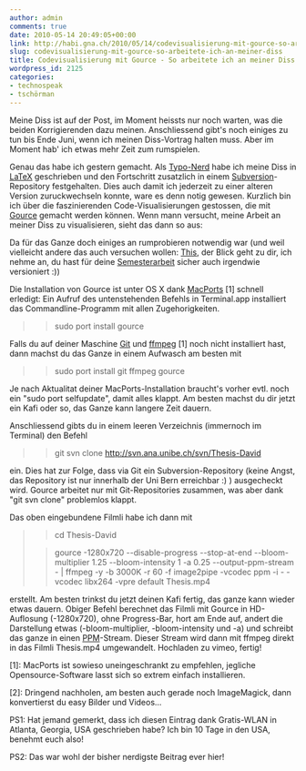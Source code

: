 ```yaml
---
author: admin
comments: true
date: 2010-05-14 20:49:05+00:00
link: http://habi.gna.ch/2010/05/14/codevisualisierung-mit-gource-so-arbeitete-ich-an-meiner-diss/
slug: codevisualisierung-mit-gource-so-arbeitete-ich-an-meiner-diss
title: Codevisualisierung mit Gource - So arbeitete ich an meiner Diss
wordpress_id: 2125
categories:
- technospeak
- tschörman
---
```


Meine Diss ist auf der Post, im Moment heissts nur noch warten, was die beiden Korrigierenden dazu meinen. Anschliessend gibt's noch einiges zu tun bis Ende Juni, wenn ich meinen Diss-Vortrag halten muss. Aber im Moment hab' ich etwas mehr Zeit zum rumspielen.




Genau das habe ich gestern gemacht. Als [Typo-Nerd](http://www.google.com/images?hl=en&client=safari&rls=en&q=i%20shot%20the%20serif&um=1&ie=UTF-8&source=og&sa=N&tab=wi) habe ich meine Diss in [LaTeX](http://www.latex-project.org/) geschrieben und den Fortschritt zusatzlich in einem [Subversion](http://en.wikipedia.org/wiki/Apache_Subversion)-Repository festgehalten. Dies auch damit ich jederzeit zu einer alteren Version zuruckwechseln konnte, ware es denn notig gewesen. Kurzlich bin ich über die faszinierenden Code-Visualisierungen gestossen, die mit [Gource](http://code.google.com/p/gource/) gemacht werden können. Wenn mann versucht, meine Arbeit an meiner Diss zu visualisieren, sieht das dann so aus:







Da für das Ganze doch einiges an rumprobieren notwendig war (und weil vielleicht andere das auch versuchen wollen: [This](http://www.borniert.com/), der Blick geht zu dir, ich nehme an, du hast für deine [Semesterarbeit](http://www.borniert.com/2010/05/10/lizenziatsarbeit-zeitung-der-zukunft/) sicher auch irgendwie versioniert :))




Die Installation von Gource ist unter OS X dank [MacPorts](http://www.macports.org/) [1] schnell erledigt: Ein Aufruf des untenstehenden Befehls in Terminal.app installiert das Commandline-Programm mit allen Zugehorigkeiten.




<blockquote>
  
> 
> sudo port install gource
> 
> 
</blockquote>




Falls du auf deiner Maschine [Git](http://git-scm.com/) und [ffmpeg](http://www.ffmpeg.org/) [1] noch nicht installiert hast, dann machst du das Ganze in einem Aufwasch am besten mit  





<blockquote>
  
> 
> sudo port install git ffmpeg gource
> 
> 
</blockquote>




Je nach Aktualitat deiner MacPorts-Installation braucht's vorher evtl. noch ein "sudo port selfupdate", damit alles klappt. Am besten machst du dir jetzt ein Kafi oder so, das Ganze kann langere Zeit dauern.




Anschliessend gibts du in einem leeren Verzeichnis (immernoch im Terminal) den Befehl




<blockquote>
  
> 
> git svn clone http://svn.ana.unibe.ch/svn/Thesis-David  

> 
> 
</blockquote>




ein. Dies hat zur Folge, dass via Git ein Subversion-Repository (keine Angst, das Repository ist nur innerhalb der Uni Bern erreichbar :) ) ausgecheckt wird. Gource arbeitet nur mit Git-Repositories zusammen, was aber dank "git svn clone" problemlos klappt.




Das oben eingebundene Filmli habe ich dann mit




<blockquote>
  
> 
> cd Thesis-David
> 
> 

  
> 
> gource -1280x720 --disable-progress --stop-at-end --bloom-multiplier 1.25 --bloom-intensity 1 -a 0.25 --output-ppm-stream - | ffmpeg -y -b 3000K -r 60 -f image2pipe -vcodec ppm -i - -vcodec libx264 -vpre default Thesis.mp4
> 
> 
</blockquote>




erstellt. Am besten trinkst du jetzt deinen Kafi fertig, das ganze kann wieder etwas dauern. Obiger Befehl berechnet das Filmli mit Gource in HD-Auflosung (-1280x720), ohne Progress-Bar, hort am Ende auf, andert die Darstellung etwas (-bloom-multiplier, -bloom-intensity und -a) und schreibt das ganze in einen [PPM](http://en.wikipedia.org/wiki/Netpbm_format#PPM_example)-Stream. Dieser Stream wird dann mit ffmpeg direkt in das Filmli Thesis.mp4 umgewandelt. Hochladen zu vimeo, fertig!




[1]: MacPorts ist sowieso uneingeschrankt zu empfehlen, jegliche Opensource-Software lasst sich so extrem einfach installieren.




[2]: Dringend nachholen, am besten auch gerade noch ImageMagick, dann konvertierst du easy Bilder und Videos...




PS1: Hat jemand gemerkt, dass ich diesen Eintrag dank Gratis-WLAN in Atlanta, Georgia, USA geschrieben habe? Ich bin 10 Tage in den USA, benehmt euch also!




PS2: Das war wohl der bisher nerdigste Beitrag ever hier!
